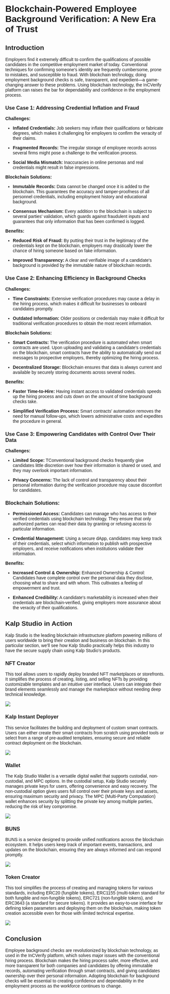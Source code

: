 <style> body {  font-family: "Source Sans 3", sans-serif!important; }</style>
<link href="https://fonts.googleapis.com/css2?family=Source+Sans+3:ital,wght@0,200..900;1,200..900&display=swap" rel="stylesheet">    <link rel="stylesheet" href="https://fonts.googleapis.com/icon?family=Material+Icons">

# Blockchain-Powered Employee Background Verification: A New Era of Trust

## **Introduction**

Employers find it extremely difficult to confirm the qualifications of possible candidates in the competitive employment market of today. Conventional techniques for confirming someone's identity are frequently cumbersome, prone to mistakes, and susceptible to fraud. With blockchain technology, doing employment background checks is safe, transparent, and expedient—a game-changing answer to these problems. Using blockchain technology, the InCVerify platform can raises the bar for dependability and confidence in the employment process.

### **Use Case 1: Addressing Credential Inflation and Fraud**

**Challenges:**

-   **Inflated Credentials:** Job seekers may inflate their qualifications or fabricate degrees, which makes it challenging for employers to confirm the veracity of their claims.
    
-   **Fragmented Records:** The irregular storage of employee records across several firms might pose a challenge to the verification process.
    
-   **Social Media Mismatch:** Inaccuracies in online personas and real credentials might result in false impressions.
    

**Blockchain Solutions:**

-   **Immutable Records:** Data cannot be changed once it is added to the blockchain. This guarantees the accuracy and tamper-proofness of all personnel credentials, including employment history and educational background.
    
-   **Consensus Mechanism:** Every addition to the blockchain is subject to several parties' validation, which guards against fraudulent inputs and guarantees that only information that has been confirmed is logged.
    

**Benefits:**

-   **Reduced Risk of Fraud:** By putting their trust in the legitimacy of the credentials kept on the blockchain, employers may drastically lower the chance of hiring someone based on fake information.
    
-   **Improved Transparency:** A clear and verifiable image of a candidate's background is provided by the immutable nature of blockchain records.
    

### **Use Case 2: Enhancing Efficiency in Background Checks**

**Challenges:**

-   **Time Constraints:** Extensive verification procedures may cause a delay in the hiring process, which makes it difficult for businesses to onboard candidates promptly.
    
-   **Outdated Information:** Older positions or credentials may make it difficult for traditional verification procedures to obtain the most recent information.
    

**Blockchain Solutions:**

-   **Smart Contracts:** The verification procedure is automated when smart contracts are used. Upon uploading and validating a candidate's credentials on the blockchain, smart contracts have the ability to automatically send out messages to prospective employers, thereby optimizing the hiring process.
    
-   **Decentralized Storage:** Blockchain ensures that data is always current and available by securely storing documents across several nodes.
    

**Benefits:**

-   **Faster Time-to-Hire:** Having instant access to validated credentials speeds up the hiring process and cuts down on the amount of time background checks take.
    
-   **Simplified Verification Process:** Smart contracts' automation removes the need for manual follow-ups, which lowers administrative costs and expedites the procedure in general.
    

### **Use Case 3: Empowering Candidates with Control Over Their Data**

**Challenges:**

-   **Limited Scope:** TConventional background checks frequently give candidates little discretion over how their information is shared or used, and they may overlook important information.
    
-   **Privacy Concerns:** The lack of control and transparency about their personal information during the verification procedure may cause discomfort for candidates.  
      
    

### **Blockchain Solutions:**

-   **Permissioned Access:** Candidates can manage who has access to their verified credentials using blockchain technology. They ensure that only authorized parties can read their data by granting or refusing access to particular information.
    
-   **Credential Management:** Using a secure dApp, candidates may keep track of their credentials, select which information to publish with prospective employers, and receive notifications when institutions validate their information.
    

**Benefits:**

-   **Increased Control & Ownership:** Enhanced Ownership & Control: Candidates have complete control over the personal data they disclose, choosing what to share and with whom. This cultivates a feeling of empowerment and trust.  
      
    
-   **Enhanced Credibility:** A candidate's marketability is increased when their credentials are blockchain-verified, giving employers more assurance about the veracity of their qualifications.
    

## Kalp Studio in Action

Kalp Studio is the leading blockchain infrastructure platform powering millions of users worldwide to bring their creation and business on blockchain. In this particular section, we’ll see how Kalp Studio practically helps this industry to have the secure supply chain using Kalp Studio’s products.

### **NFT Creator**

This tool allows users to rapidly deploy branded NFT marketplaces or storefronts. It simplifies the process of creating, listing, and selling NFTs by providing customizable templates and an intuitive user interface. Users can integrate their brand elements seamlessly and manage the marketplace without needing deep technical knowledge.

![](https://docs.kalp.studio/~gitbook/image?url=https%3A%2F%2F1148605496-files.gitbook.io%2F%7E%2Ffiles%2Fv0%2Fb%2Fgitbook-x-prod.appspot.com%2Fo%2Fspaces%252F4gkv2XhY4CmWY6Vp0djW%252Fuploads%252FxhT65c2sni5BukcEDzmd%252Fimage.png%3Falt%3Dmedia%26token%3Da3aa54c8-5ee5-4c0e-aaf4-5f444d17e208&width=768&dpr=4&quality=100&sign=63ab9f22&sv=1)

### **Kalp Instant Deployer**

This service facilitates the building and deployment of custom smart contracts. Users can either create their smart contracts from scratch using provided tools or select from a range of pre-audited templates, ensuring secure and reliable contract deployment on the blockchain.

![](https://docs.kalp.studio/~gitbook/image?url=https%3A%2F%2F1148605496-files.gitbook.io%2F%7E%2Ffiles%2Fv0%2Fb%2Fgitbook-x-prod.appspot.com%2Fo%2Fspaces%252F4gkv2XhY4CmWY6Vp0djW%252Fuploads%252FzNpVWidPSoxRzFtiYwJR%252Fimage.png%3Falt%3Dmedia%26token%3D78115cba-2a59-48ba-8425-2a8e272d3f9d&width=768&dpr=4&quality=100&sign=35365521&sv=1)

### **Wallet**

The Kalp Studio Wallet is a versatile digital wallet that supports custodial, non-custodial, and MPC options. In the custodial setup, Kalp Studio securely manages private keys for users, offering convenience and easy recovery. The non-custodial option gives users full control over their private keys and assets, ensuring maximum security and privacy. The MPC (Multi-Party Computation) wallet enhances security by splitting the private key among multiple parties, reducing the risk of key compromise.

![](https://docs.kalp.studio/~gitbook/image?url=https%3A%2F%2F1148605496-files.gitbook.io%2F%7E%2Ffiles%2Fv0%2Fb%2Fgitbook-x-prod.appspot.com%2Fo%2Fspaces%252F4gkv2XhY4CmWY6Vp0djW%252Fuploads%252Fxs5JDRoZxOItV7IBX4fE%252Fimage.png%3Falt%3Dmedia%26token%3D77f7738b-2839-4b51-a694-4c6cccb53236&width=768&dpr=4&quality=100&sign=4f4af95c&sv=1)

### **BUNS**

BUNS is a service designed to provide unified notifications across the blockchain ecosystem. It helps users keep track of important events, transactions, and updates on the blockchain, ensuring they are always informed and can respond promptly.

![](https://docs.kalp.studio/~gitbook/image?url=https%3A%2F%2F1148605496-files.gitbook.io%2F%7E%2Ffiles%2Fv0%2Fb%2Fgitbook-x-prod.appspot.com%2Fo%2Fspaces%252F4gkv2XhY4CmWY6Vp0djW%252Fuploads%252FMUD3ANUpeJElDq3NR4BF%252Fimage.png%3Falt%3Dmedia%26token%3D1df87e29-5756-4894-b3b9-0d75a619c19c&width=768&dpr=4&quality=100&sign=40220088&sv=1)

### **Token Creator**

This tool simplifies the process of creating and managing tokens for various standards, including ERC20 (fungible tokens), ERC1155 (multi-token standard for both fungible and non-fungible tokens), ERC721 (non-fungible tokens), and ERC3643 (a standard for secure tokens). It provides an easy-to-use interface for defining token parameters and deploying them on the blockchain, making token creation accessible even for those with limited technical expertise.

![](https://docs.kalp.studio/~gitbook/image?url=https%3A%2F%2F1148605496-files.gitbook.io%2F%7E%2Ffiles%2Fv0%2Fb%2Fgitbook-x-prod.appspot.com%2Fo%2Fspaces%252F4gkv2XhY4CmWY6Vp0djW%252Fuploads%252FQiQXsvbVwZ9VXjgZcuv2%252Fimage.png%3Falt%3Dmedia%26token%3D43fdf975-ce9e-4ba4-a66e-def5ed0ae3f1&width=768&dpr=4&quality=100&sign=bd6a427f&sv=1)

## **Conclusion**

Employee background checks are revolutionized by blockchain technology, as used in the InCVerify platform, which solves major issues with the conventional hiring process. Blockchain makes the hiring process safer, more effective, and more transparent for both companies and candidates by offering immutable records, automating verification through smart contracts, and giving candidates ownership over their personal information. Adopting blockchain for background checks will be essential to creating confidence and dependability in the employment process as the workforce continues to change.